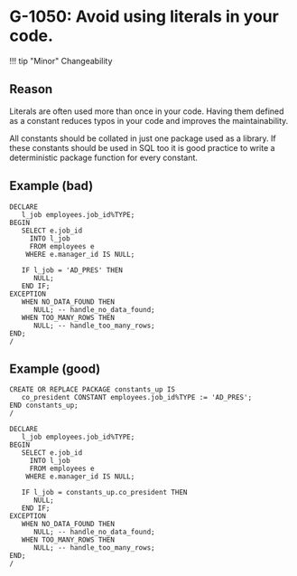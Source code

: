 # G-1050: Avoid using literals in your code.

!!! tip "Minor"
    Changeability

## Reason

Literals are often used more than once in your code. Having them defined as a constant reduces typos in your code and improves the maintainability.

All constants should be collated in just one package used as a library. If these constants should be used in SQL too it is good practice to write a deterministic package function for every constant.

## Example (bad)

```
DECLARE
   l_job employees.job_id%TYPE;
BEGIN
   SELECT e.job_id
     INTO l_job
     FROM employees e
    WHERE e.manager_id IS NULL;
   
   IF l_job = 'AD_PRES' THEN
      NULL;
   END IF;
EXCEPTION
   WHEN NO_DATA_FOUND THEN 
      NULL; -- handle_no_data_found;
   WHEN TOO_MANY_ROWS THEN 
      NULL; -- handle_too_many_rows; 
END;
/
```

## Example (good)

```
CREATE OR REPLACE PACKAGE constants_up IS
   co_president CONSTANT employees.job_id%TYPE := 'AD_PRES';
END constants_up;
/

DECLARE
   l_job employees.job_id%TYPE;
BEGIN
   SELECT e.job_id
     INTO l_job
     FROM employees e
    WHERE e.manager_id IS NULL;

   IF l_job = constants_up.co_president THEN
      NULL;
   END IF;
EXCEPTION
   WHEN NO_DATA_FOUND THEN 
      NULL; -- handle_no_data_found;
   WHEN TOO_MANY_ROWS THEN 
      NULL; -- handle_too_many_rows; 
END;
/
```